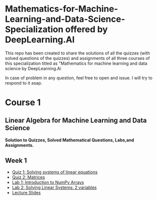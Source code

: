 # Mathematics-for-Machine-Learning-and-Data-Science-Specialization offered by DeepLearning.AI
This repo has been created to share the solutions of all the quizzes (with solved questions of the quizzes) and assignments of all three courses of this specialization titled as 
"Mathematics for machine learning and data science by DeepLearning.Ai

In case of problem in any question, feel free to open and issue. I will try to respond to it asap.

# Course 1
## Linear Algebra for Machine Learning and Data Science

#### Solution to Quizzes, Solved Mathematical Questions, Labs,and Assignments.

## Week 1
* [Quiz 1: Solving systems of linear equations](https://github.com/Rabbia-Hassan/Mathematics-for-Machine-Learning-and-Data-Science-Specialization-by-DeepLearning.AI/blob/master/C1-%20Linear%20Algebra%20for%20Machine%20Learning%20and%20Data%20Science/Week1/Quiz1_Solving%20system%20of%20linear%20equations.pdf)
*  [Quiz 2: Matrices](https://github.com/Rabbia-Hassan/Mathematics-for-Machine-Learning-and-Data-Science-Specialization-by-DeepLearning.AI/blob/master/C1-%20Linear%20Algebra%20for%20Machine%20Learning%20and%20Data%20Science/Week1/Quiz2_Matrices.pdf)
*  [Lab 1: Introduction to NumPy Arrays](https://github.com/Rabbia-Hassan/Mathematics-for-Machine-Learning-and-Data-Science-Specialization-by-DeepLearning.AI/blob/master/C1-%20Linear%20Algebra%20for%20Machine%20Learning%20and%20Data%20Science/Week1/C1_W1_Lab_1_introduction_to_numpy_arrays.ipynb)
*  [Lab 2: Solving Linear Systems: 2 variables](https://github.com/Rabbia-Hassan/Mathematics-for-Machine-Learning-and-Data-Science-Specialization-by-DeepLearning.AI/blob/master/C1-%20Linear%20Algebra%20for%20Machine%20Learning%20and%20Data%20Science/Week1/C1_W1_Lab_2_solving_linear_systems_2_variables.ipynb)
*  [Lecture Slides ](https://github.com/Rabbia-Hassan/Mathematics-for-Machine-Learning-and-Data-Science-Specialization-by-DeepLearning.AI/blob/master/C1-%20Linear%20Algebra%20for%20Machine%20Learning%20and%20Data%20Science/Week1/week1%20slides.pdf)

